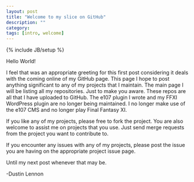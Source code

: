 ```yaml
---
layout: post
title: "Welcome to my slice on GitHub"
description: ""
category: 
tags: [intro, welcome]
---
```

{% include JB/setup %}

Hello World! 

I feel that was an appropriate greeting for this first post considering it deals with 
the coming online of my GitHub page. This page I hope to post anything significant to any 
of my projects that I maintain. The main page I will be listing all my repositories. Just 
to make you aware. These repos are all that I have uploaded to GitHub. The e107 plugin I 
wrote and my FFXI WordPress plugin are no longer being maintained. I no longer make use 
of the e107 CMS and no longer play Final Fantasy XI.

If you like any of my projects, please free to fork the project. You are also welcome to 
assist me on projects that you use. Just send merge requests from the project you want to 
contribute to.

If you encounter any issues with any of my projects, please post the issue you are having on
the appropriate project issue page.

Until my next post whenever that may be.

-Dustin Lennon